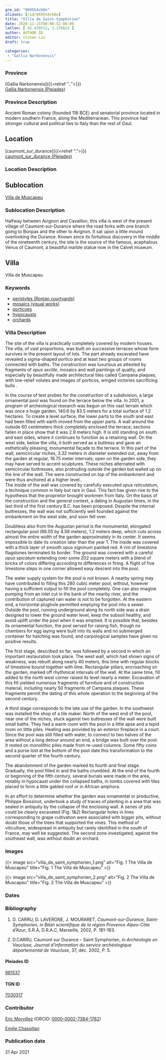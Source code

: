 ```yaml
---
gre_id: "069554cb8e"
aliases: [/id/069554cb8e]
title: "Villa de Saint-Symphorien"
date: 2020-11-15T00:08:52-00:00
latlon: [ 42.439512, 3.176623 ]
author: AUTHOR_ID
editor: Yichen Liu
draft: true

categories:
 - "Gallia Narbonensis"
---
```


### Province

[Gallia Narbonensis]({{<relref "..">}}) \
[Gallia Narbonensis (Pleiades)](https://pleiades.stoa.org/places/981537)

### Province Description

Ancient Roman colony (founded 118 BCE) and senatorial province located in modern southern France, along the Mediterranean. This province had stronger cultural and political ties to Italy than the rest of Gaul.

## Location

[caumont_sur_durance]({{<relref ".">}}) \
[caumont_sur_durance (Pleiades)](https://pleiades.stoa.org/places/352400034)

### Location Description

<!--### Location Description-->

<!-- LEAVE THIS BLANK FOR NOW -->

## Sublocation

[Villa de Muscapeu](#)

<!--### Sublocation Description-->

### Sublocation Description

Halfway between Avignon and Cavaillon, this villa is west of the present village of Caumont-sur-Durance where the road forks with one branch going to Bonpas and the other to Avignon.  It sat upon a little mound overlooking the Durance. Known since its fortuitous discovery in the middle of the nineteenth century, the site is the source of the famous, acephalous Venus of Caumont, a beautiful marble statue now in the Calvet museum.<!-- DESCRIPTION -->

## Villa

Villa de Muscapeu



### Keywords

- [peristyles (Roman courtyards)](http://vocab.getty.edu/page/aat/300004029)
- [mosaics (visual works)](http://vocab.getty.edu/page/aat/300015342)
- [porticoes](http://vocab.getty.edu/page/aat/300004145)
- [hypocausts](http://vocab.getty.edu/page/aat/300004277)
- [orchards](http://vocab.getty.edu/page/aat/300008890)




### Villa Description


The site of the villa is practically completely covered by modern houses.   The villa, of vast proportions, was built on successive terraces whose form survives in the present layout of lots.  The part already excavated have revealed a sigma-shaped portico and at least two groups of rooms connected with baths.  The construction was luxurious as attested by fragments of *opus sectile*, mosaics and wall paintings of quality, and especially by beautifully made architectural tiles called Campana plaques, with low-relief volutes and images of porticos, winged victories sacrificing bulls .

In the course of test probes for the construction of a subdivision, a large ornamental pool was found on the terrace below the villa.  In 2001, a program of archeological research was begun on this vast terrain which was once a huge garden, 140.6 by 83.5 meters for a total surface of 1.2 hectares.  To create a level surface, the lower parts to the south and east had been filled with earth moved from the upper parts.  A wall around the outside 60 centimeters thick completely enclosed the terrace; sections fallen in place show that it was 2.9 meters high.  It is still standing on south and east sides, where it continues to function as a retaining wall. On the west side, below the villa, it both served as a buttress and gave an esthetically pleasing, monumental façade to the terrace.  In this part of the wall, semicircular niches, 3.32 meters in diameter extended out, away from the garden at regular, 18.75 meter intervals; open on the garden side, they may have served to accent sculptures.  These niches alternated with semicircular buttresses, also protruding outside the garden but walled up on the line of the wall.  The were constructed on top of the embankment and were thus anchored at a higher level..  
The inside of the wall was covered by carefully executed *opus reticulatum*, a technique common in Italy but rare in Gaul.  This fact has given rise to the hypothesis that the proprietor brought workmen from Italy.  On the basis of the construction and the general context, a dating in Augustan times, in the last third of the first century B.C. has been proposed.  Despite the internal buttresses, the wall was not sufficiently well founded against the embankment on the west side, and soon fell over.  

Doubtless also from the Augustan period is the monumental, elongated rectangular pool (66.05 by 4.58 meters), 1.2 meters deep, which cuts across almost the entire width of the garden approximately in its center.  It seems impossible to date its creation later than the year 1.  The inside was covered with a thick layer of smooth *opus signinum* painted red.  A rim of limestone flagstones terminated its border.  The ground was covered with a careful *opus spicatum* extending over some 202 square meters with a blend of bricks of colors differing according to differences in firing. A flight of five limestone steps in one corner allowed easy descent into the pool.  

The water supply system for the pool is not known.  A nearby spring may have contributed to filling this 280 cubic meter pool, without, however having a sufficient output to fill the pool completely.  One can also imagine pumping from an inlet cut in the bank of the nearby river, and the contribution of captured rain water is not to be forgotten.  At the eastern end, a horizontal plughole permitted emptying the pool into a sewer.   Outside the pool, running underground along its north side was a drain designed to lower the ground water level, keep the subsoil healthy, and avoid uplift under the pool when it was emptied.  It is possible that, besides its ornamental function, the pool served for raising fish, though no chambers for egg laying were built into its walls and no submerged container for hatching was found, and  carpological samples have given no positive results.

The first stage, described so far, was followed by a second in which an important restauration took place.  The west wall, which had shown signs of weakness, was rebuilt along nearly 40 meters, this time with regular blocks of limestone bound together with lime.  Rectangular pillars, encroaching on the garden,  marked off rhythmical intervals of the wall.  At the same time, fill added to the north west corner raised its level nearly a meter.  Excavation of this fill yielded numerous fragments of furniture and of construction material, including nearly 50 fragments of Campana plaques.  These fragments permit the dating of this whole operation to the beginning of the second century.  

A third stage corresponds to the late use of the garden.  In the southwest was installed the shop of a tile maker.  North of the west end of the pool, near one of the niches, stuck against two buttresses of the wall were built small baths.  They had a warm room with the pool in a little apse and a tepid room on little piles.  Heating was provided by an exterior fireplace in a court.  Since the pool was still filled with water, to connect to two halves of the area without a long detour around an end, a bridge was built over the pool.  It rested on monolithic piles made from re-used columns.  Some fifty coins and a purse lost at the bottom of the pool date this transformation to the second quarter of the fourth century.  

The abandonment of the garden marked its fourth and final stage.  Gradually, the pool filled in and the baths crumbled.  At the end of the fourth or beginning of the fifth century, several burials were made in the area, notably in hypocaust under the collapsed baths, in tombs covered with tiles placed to form a little gabled roof or in African amphora.

In an effort to determine whether the garden was ornamental or productive, Philippe Boissinot, undertook a study of traces of planting in a area that was sealed in antiquity by the collapse of the enclosing wall.  A series of pits could be clearly excavated (Fig. 1&2)  Rectangular holes in lines corresponding to grape cultivation were associated with bigger pits, without doubt those of the trees that supported the vines.  This method of viticulture, widespread in antiquity but rarely identified in the south of France, may well be suggested.  The second zone investigated, against the southeast wall, was without doubt an orchard.






### Images

{{< image src="villa_de_saint_symphorien_1.png" alt="Fig. 1 The Villa de Muscapeu" title="Fig. 1 The Villa de Muscapeu" >}}

{{< image src="villa_de_saint_symphorien_2.png" alt="Fig. 2 The Villa de Muscapeu" title="Fig. 2 The Villa de Muscapeu" >}}




### Dates





### Bibliography

1.  D. CARRU, D. LAVERGNE, J. MOURARET, *Caumont-sur-Durance, Saint-Symphorien, in Bilan scientifique de la région Provence Alpes-Côte d’Azur*, S.R.A, D.R.A.C, Marseille, 2002, P. 181-183.  

2. D.CARRU, Caumont sur Durance – Saint Symphorien, in *Archéologie en Vaucluse, Journal d’information du service archéologique  départemental de Vaucluse*, 37, déc. 2002, P. 5.




#### Pleiades ID

[981537](https://pleiades.stoa.org/places/981537)


#### TGN ID

[7030317](http://vocab.getty.edu/page/tgn/7030317)


### Contributor

[Eric Morvillez](link) (ORCID: [0000-0002-7384-1762](https://orcid.org/0000-0002-7384-1762))

[Emilie Chassillan](link)
### Publication date


21 Apr 2021

<!--### Related articles-->

<!-- Links to other related articles. Leave blank for now -->